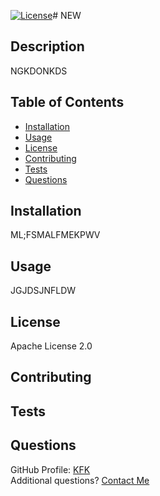 [![License](https://img.shields.io/badge/License-Apache_2.0-blue.svg)](https://opensource.org/licenses/Apache-2.0)# NEW

## Description 
NGKDONKDS

## Table of Contents
- [Installation](#Installation)
- [Usage](#Usage)
- [License](#License)
- [Contributing](#Contributing)
- [Tests](#Tests)
- [Questions](#Questions)

## Installation
ML;FSMALFMEKPWV
      
## Usage
JGJDSJNFLDW
      
## License
Apache License 2.0
      
## Contributing 
      
## Tests
      
## Questions
GitHub Profile: [KFK](https://www.github.com/KFK)  
Additional questions? [Contact Me](mailto:KSKFS)